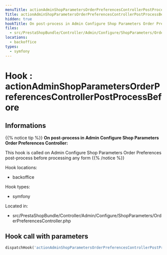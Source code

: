 ```yaml
---
menuTitle: actionAdminShopParametersOrderPreferencesControllerPostProcessBefore
Title: actionAdminShopParametersOrderPreferencesControllerPostProcessBefore
hidden: true
hookTitle: On post-process in Admin Configure Shop Parameters Order Preferences Controller
files:
  - src/PrestaShopBundle/Controller/Admin/Configure/ShopParameters/OrderPreferencesController.php
locations:
  - backoffice
types:
  - symfony
---
```


# Hook : actionAdminShopParametersOrderPreferencesControllerPostProcessBefore

## Informations

{{% notice tip %}}
**On post-process in Admin Configure Shop Parameters Order Preferences Controller:** 

This hook is called on Admin Configure Shop Parameters Order Preferences post-process before processing any form
{{% /notice %}}

Hook locations: 
  - backoffice

Hook types: 
  - symfony

Located in: 
  - src/PrestaShopBundle/Controller/Admin/Configure/ShopParameters/OrderPreferencesController.php

## Hook call with parameters

```php
dispatchHook('actionAdminShopParametersOrderPreferencesControllerPostProcessBefore', ['controller' => $this]);
```